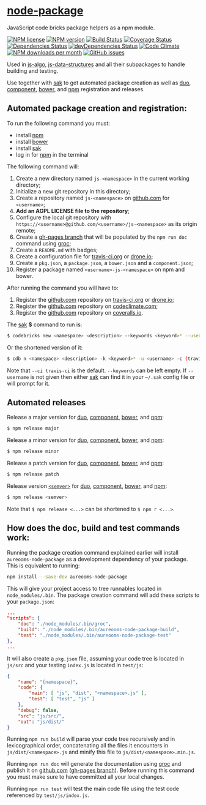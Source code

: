 # [node-package](http://aureooms.github.io/node-package)

JavaScript code bricks package helpers as a npm module.

[![NPM license](http://img.shields.io/npm/l/aureooms-node-package.svg?style=flat)](https://raw.githubusercontent.com/aureooms/node-package/master/LICENSE)
[![NPM version](http://img.shields.io/npm/v/aureooms-node-package.svg?style=flat)](https://www.npmjs.org/package/aureooms-node-package)
[![Build Status](http://img.shields.io/travis/aureooms/node-package.svg?style=flat)](https://travis-ci.org/aureooms/node-package)
[![Coverage Status](http://img.shields.io/coveralls/aureooms/node-package.svg?style=flat)](https://coveralls.io/r/aureooms/node-package)
[![Dependencies Status](http://img.shields.io/david/aureooms/node-package.svg?style=flat)](https://david-dm.org/aureooms/node-package#info=dependencies)
[![devDependencies Status](http://img.shields.io/david/dev/aureooms/node-package.svg?style=flat)](https://david-dm.org/aureooms/node-package#info=devDependencies)
[![Code Climate](http://img.shields.io/codeclimate/github/aureooms/node-package.svg?style=flat)](https://codeclimate.com/github/aureooms/node-package)
[![NPM downloads per month](http://img.shields.io/npm/dm/aureooms-node-package.svg?style=flat)](https://www.npmjs.org/package/aureooms-node-package)
[![GitHub issues](http://img.shields.io/github/issues/aureooms/node-package.svg?style=flat)](https://github.com/aureooms/node-package/issues)

Used in [js-algo](https://github.com/aureooms/js-algo),
[js-data-structures](https://github.com/aureooms/js-data-structures)
and all their subpackages to handle building and testing.

Use together with [sak](https://github.com/aureooms/sak) to get
automated package creation as well as [duo](https://github.com/duojs/duo),
[component](https://github.com/componentjs/component),
[bower](https://github.com/bower/bower), and [npm](https://github.com/npm/npm)
registration and releases.

## Automated package creation and registration:

To run the following command you must:

  - install [npm](https://github.com/npm/npm)
  - install [bower](https://github.com/bower/bower)
  - install [sak](https://github.com/aureooms/sak)
  - log in for [npm](https://github.com/npm/npm) in the terminal

The following command will:

  1. Create a new directory named `js-<namespace>` in the current working
directory;
  2. Initialize a new git repository in this directory;
  3. Create a repository named `js-<namespace>` on [github.com](https://github.com) for `<username>`;
  4. **Add an AGPL LICENSE file to the repository**;
  5. Configure the local git repository with
`https://<username>@github.com/<username>/js-<namespace>`
as its origin remote;
  6. Create a [gh-pages branch](https://pages.github.com/) that will be populated by the `npm run doc` command
using [groc](https://github.com/nevir/groc);
  7. Create a `README.md` with badges;
  8. Create a configuration file for [travis-ci.org](https://travis-ci.org/) or [drone.io](https://drone.io/);
  9. Create a `pkg.json`, a `package.json`, a `bower.json` and a `component.json`;
  10. Register a package named `<username>-js-<namespace>` on npm and bower.

After running the command you will have to:

  1. Register the [github.com](https://github.com) repository on [travis-ci.org](https://travis-ci.org/) or [drone.io](https://drone.io/);
  2. Register the [github.com](https://github.com) repository on [codeclimate.com](https://codeclimate.com/);
  3. Register the [github.com](https://github.com) repository on [coveralls.io](https://coveralls.io/).

The [sak](https://github.com/aureooms/sak) **$** command to run is:

```sh
$ codebricks new <namespace> <description> --keywords <keyword>* --username <username> --ci (travis-ci|drone.io)
```

Or the shortened version of it:

```sh
$ cdb n <namespace> <description> -k <keyword>* -u <username> -c (travis-ci|drone.io)
```

Note that `--ci travis-ci` is the default. `--keywords` can be left empty.
If `--username` is not given then either [sak](https://github.com/aureooms/sak)
can find it in your `~/.sak` config file or will prompt for it.

## Automated releases

Release a major version for [duo](https://github.com/duojs/duo),
[component](https://github.com/componentjs/component),
[bower](https://github.com/bower/bower), and [npm](https://github.com/npm/npm):

```sh
$ npm release major
```

Release a minor version for [duo](https://github.com/duojs/duo),
[component](https://github.com/componentjs/component),
[bower](https://github.com/bower/bower), and [npm](https://github.com/npm/npm):

```sh
$ npm release minor
```

Release a patch version for [duo](https://github.com/duojs/duo),
[component](https://github.com/componentjs/component),
[bower](https://github.com/bower/bower), and [npm](https://github.com/npm/npm):

```sh
$ npm release patch
```

Release version [`<semver>`](http://semver.org/) for [duo](https://github.com/duojs/duo),
[component](https://github.com/componentjs/component),
[bower](https://github.com/bower/bower), and [npm](https://github.com/npm/npm):

```sh
$ npm release <semver>
```

Note that `$ npm release <...>` can be shortened to `$ npm r <...>`.


## How does the doc, build and test commands work:

Running the package creation command explained earlier will install
`aureooms-node-package` as a development dependency of your package. This is
equivalent to running:

```sh
npm install --save-dev aureooms-node-package
```

This will give your project access to tree runnables located in
`node_modules/.bin`. The package creation command will add these scripts to
your `package.json`:

```json
...
"scripts": {
	"doc": "./node_modules/.bin/groc",
	"build": "./node_modules/.bin/aureooms-node-package-build",
	"test": "./node_modules/.bin/aureooms-node-package-test"
},
...
```

It will also create a `pkg.json` file, assuming your code tree is located in
`js/src` and your testing `index.js` is located in `test/js`:

```json
{
	"name": "{namespace}",
	"code": {
		"main": [ "js", "dist", "<namespace>.js" ],
		"test": [ "test", "js" ]
	},
	"debug": false,
	"src": "js/src/",
	"out": "js/dist/"
}
```

Running `npm run build` will parse your code tree recursively and in
lexicographical order, concatenating all the files it encounters in
`js/dist/<namespace>.js` and minify this file to `js/dist/<namespace>.min.js`.

Running `npm run doc` will generate the documentation using
[groc](https://github.com/nevir/groc) and publish it on
[github.com](https://github.com/) ([gh-pages branch](https://pages.github.com/)). Before running this command you must make
sure to have committed all your local changes.

Running `npm run test` will test the main code file using the test code
referenced by `test/js/index.js`.
